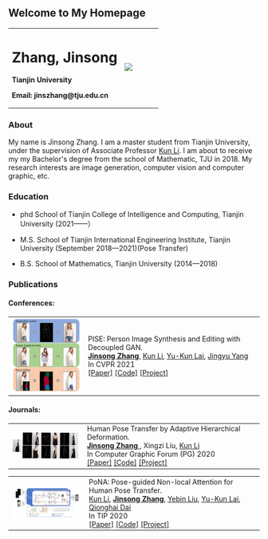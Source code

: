 ## Welcome to My Homepage

<table border="0">
  <tr>
    <td width="75%">
      <h1>Zhang, Jinsong</h1>
      <p><b>Tianjin University</b></p>
      <p><b>Email: jinszhang@tju.edu.cn</b></p>
    </td>
    <td width="25%">
      <img src="/zhengjianzhao.jpg" width="100%">      
    </td>
  </tr>
</table>



### About

My name is Jinsong Zhang. I am a master student from Tianjin University, under the supervision of Associate Professor [Kun Li](http://cic.tju.edu.cn/faculty/likun/index.html). I am about to receive my my Bachelor's degree from the school of Mathematic, TJU in 2018. My research interests are image generation, computer vision and computer graphic, etc.



### Education
- phd School of Tianjin College of Intelligence and Computing, Tianjin University (2021——）

- M.S. School of Tianjin International Engineering Institute, Tianjin University (September 2018—2021)(Pose Transfer)

- B.S. School of  Mathematics, Tianjin University (2014—2018)

  

### Publications

#### Conferences:

<table> <tbody> <tr> <td align="left" width=250>
<a href="http://cic.tju.edu.cn/faculty/likun/projects/PISE/index.html"><img src="teasers/pise.png"/></a></td>
<td align="left" width=550>PISE: Person Image Synthesis and Editing with Decoupled GAN.<br>
<a href="https://zhangjinso.github.io/"><b>Jinsong Zhang</b></a>, 
<a href="http://cic.tju.edu.cn/faculty/likun/index.html">Kun Li</a>, 
<a href="https://www.cardiff.ac.uk/people/view/118139-lai-yukun">Yu-Kun Lai</a>,
<a href="http://media.au.tsinghua.edu.cn/english/team/qhdai.html">Jingyu Yang</a><br>
In CVPR 2021<br>
<a href="https://arxiv.org/abs/2103.04023">[Paper]</a> 
<a href="https://github.com/Zhangjinso/PISE">[Code]</a> 
<a href="http://cic.tju.edu.cn/faculty/likun/projects/PISE/index.html">[Project]</a>
</td></tr></tbody></table>


#### Journals:

<table> <tbody> <tr> <td align="left" width=250>
<a href="http://cic.tju.edu.cn/faculty/likun/projects/PoseTrans_pg/PINet.html"><img src="teasers/pinet.png"/></a></td>
<td align="left" width=550>Human Pose Transfer by Adaptive Hierarchical Deformation.<br>
    <a href="https://zhangjinso.github.io/"> <b>Jinsong Zhang</b> </a>, 
Xingzi Liu,
  <a href="http://cic.tju.edu.cn/faculty/likun/index.html">Kun Li</a></br> 
In  Computer Graphic Forum (PG) 2020<br>
<a href="https://arxiv.org/abs/2012.06940">[Paper]</a> 
<a href="https://github.com/Zhangjinso/PINet_PG">[Code]</a> 
<a href="http://cic.tju.edu.cn/faculty/likun/projects/PoseTrans_pg/PINet.html">[Project]</a>
</td></tr></tbody></table>


<table> <tbody> <tr> <td align="left" width=250>
<a href="http://cic.tju.edu.cn/faculty/likun/projects/PoseTrans_TIP/TIP2020.html"><img src="teasers/pona.png"/></a></td>
<td align="left" width=550>PoNA: Pose-guided Non-local Attention for Human Pose Transfer.<br>
<a href="http://cic.tju.edu.cn/faculty/likun/index.html">Kun Li</a>, 
<a href="https://zhangjinso.github.io/"><b>Jinsong Zhang</b></a>, 
<a href="http://liuyebin.com/">Yebin Liu</a>,
<a href="https://www.cardiff.ac.uk/people/view/118139-lai-yukun">Yu-Kun Lai</a>,
<a href="http://media.au.tsinghua.edu.cn/english/team/qhdai.html">Qionghai Dai</a><br>
In TIP 2020<br>
<a href="https://arxiv.org/abs/2012.07049">[Paper]</a> 
<a href="https://github.com/Zhangjinso/PoNA">[Code]</a> 
<a href="http://cic.tju.edu.cn/faculty/likun/projects/PoseTrans_TIP/TIP2020.html">[Project]</a>
</td></tr></tbody></table>

